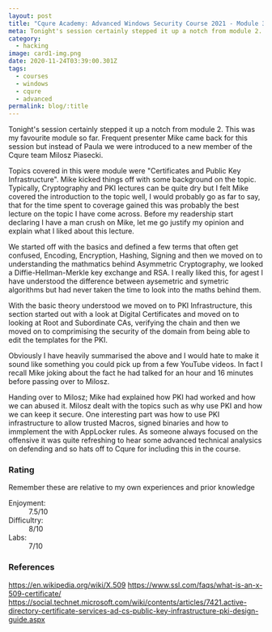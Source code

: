 ```yaml
---
layout: post
title: "Cqure Academy: Advanced Windows Security Course 2021 - Module 3"
meta: Tonight's session certainly stepped it up a notch from module 2. This was my favourite module so far. 
category:
  - hacking
image: card1-img.png
date: 2020-11-24T03:39:00.301Z
tags:
  - courses
  - windows
  - cqure
  - advanced
permalink: blog/:title
---
```

<style>
  .hover-link:hover {
    
  }

  .hover-link {
    font-weight: bold;
    cursor: pointer;
    color: #05cfa3;
  }

  ul > li {
    font-size: 18px;
  }
</style>

Tonight's session certainly stepped it up a notch from module 2. This was my favourite module so far.  Frequent presenter Mike came back for this session but instead of Paula we were introduced to a new member of the Cqure team Milosz Piasecki. 

Topics covered in this were module were "Certificates and Public Key Infrastructure". Mike kicked things off with some background on the topic. Typically, Cryptography and PKI lectures can be quite dry but I felt Mike covered the introduction to the topic well, I would probably go as far to say, that for the time spent to coverage gained this was probably the best lecture on the topic I have come across. Before my readership start declaring I have a man crush on Mike, let me go justify my opinion and explain what I liked about this lecture. 

We started off with the basics and defined a few terms that often get confused, Encoding, Encryption, Hashing, Signing and then we moved on to understanding the mathmatics behind Asymmetric Cryptography, we looked a Diffie-Hellman-Merkle key exchange and RSA. I really liked this, for agest I have understood the difference between aysemetric and symetric algorithms but had never taken the time to look into the maths behind them. 

With the basic theory understood we moved on to PKI Infrastructure, this section started out with a look at Digital Certificates and moved on to looking at Root and Subordinate CAs, verifying the chain and then we moved on to comprimising the security of the domain from being able to edit the templates for the PKI. 

Obviously I have heavily summarised the above and I would hate to make it sound like something you could pick up from a few YouTube videos. In fact I recall Mike joking about the fact he had talked for an hour and 16 minutes before passing over to Milosz.

Handing over to Milosz; Mike had explained how PKI had worked and how we can abused it. Milosz dealt with the topics such as why use PKI and how we can keep it secure. One interesting part was how to use PKI infrastructure to allow trusted Macros, signed binaries and how to immplement the with AppLocker rules.  As someone always focused on the offensive it was quite refreshing to hear some advanced technical analysics on defending and so hats off to Cqure for including this in the course.  

### Rating

Remember these are relative to my own experiences and prior knowledge

<dl>
<dt>Enjoyment:</dt>
<dd>7.5/10</dd>
<dt>Difficultry:</dt>
<dd>8/10</dd>
<dt>Labs:</dt>
<dd>7/10</dd>
</dl>

### References

https://en.wikipedia.org/wiki/X.509
https://www.ssl.com/faqs/what-is-an-x-509-certificate/
https://social.technet.microsoft.com/wiki/contents/articles/7421.active-directory-certificate-services-ad-cs-public-key-infrastructure-pki-design-guide.aspx
